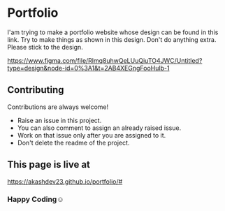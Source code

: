 # Portfolio
I'am trying to make a portfolio website whose design can be found in  this link. Try to make things as shown in this design. 
Don't do anything extra. Please stick to the design.

https://www.figma.com/file/Rlmq8uhwQeLUuQiuTO4JWC/Untitled?type=design&node-id=0%3A1&t=2AB4XEGngFooHulb-1


## Contributing

Contributions are always welcome!

- Raise an issue in this project.
- You can also comment to assign an already raised issue.
- Work on that issue only after you are assigned to it. 
- Don't delete the readme of the project. 

## This page is live at
https://akashdev23.github.io/portfolio/#

### Happy Coding☺️
